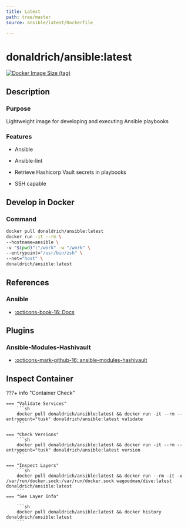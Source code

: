 ```yaml
---
title: Latest
path: tree/master
source: ansible/latest/Dockerfile

---
```


# donaldrich/ansible:latest

[![Docker Image Size (tag)](https://img.shields.io/docker/image-size/donaldrich/ansible/latest?color=blue&label=size&logo=docker&style=flat-square)](https://hub.docker.com/r/donaldrich/ansible/latest)

## Description

### Purpose

Lightweight image for developing and executing Ansible playbooks

### Features

- Ansible

- Ansible-lint

- Retrieve Hashicorp Vault secrets in playbooks

- SSH capable

## Develop in Docker

### Command

```sh
docker pull donaldrich/ansible:latest
docker run -it --rm \
--hostname=ansible \
-v "$(pwd)":"/work" -w "/work" \
--entrypoint="/usr/bin/zsh" \
--net="host" \
donaldrich/ansible:latest
```

## References

### Ansible

- [:octicons-book-16: Docs](https://docs.ansible.com/ansible/latest/index.html)

## Plugins

### Ansible-Modules-Hashivault

- [:octicons-mark-github-16: ansible-modules-hashivault](https://github.com/ansible-modules-hashivault)

## Inspect Container

???+ info "Container Check"

    === "Validate Services"
        ```sh
        docker pull donaldrich/ansible:latest && docker run -it --rm --entrypoint="tusk" donaldrich/ansible:latest validate
        ```

    === "Check Versions"
        ```sh
        docker pull donaldrich/ansible:latest && docker run -it --rm --entrypoint="tusk" donaldrich/ansible:latest version
        ```

    === "Inspect Layers"
        ```sh
        docker pull donaldrich/ansible:latest && docker run --rm -it -v /var/run/docker.sock:/var/run/docker.sock wagoodman/dive:latest donaldrich/ansible:latest
        ```
    === "See Layer Info"

        ```sh
        docker pull donaldrich/ansible:latest && docker history donaldrich/ansible:latest
        ```
